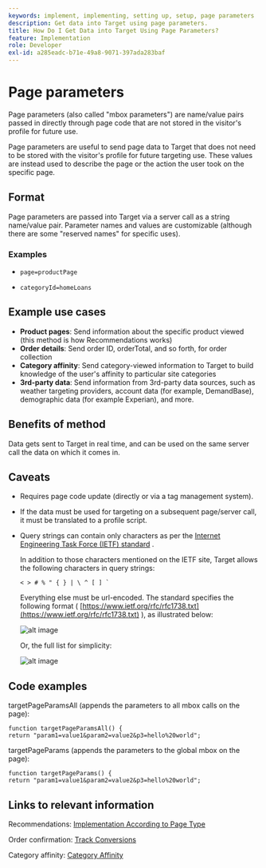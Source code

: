 ```yaml
---
keywords: implement, implementing, setting up, setup, page parameters
description: Get data into Target using page parameters.
title: How Do I Get Data into Target Using Page Parameters?
feature: Implementation
role: Developer
exl-id: a285eadc-b71e-49a8-9071-397ada283baf
---
```

# Page parameters

Page parameters (also called "mbox parameters") are name/value pairs passed in directly through page code that are not stored in the visitor's profile for future use.

Page parameters are useful to send page data to Target that does not need to be stored with the visitor's profile for future targeting use. These values are instead used to describe the page or the action the user took on the specific page.

## Format

Page parameters are passed into Target via a server call as a string name/value pair. Parameter names and values are customizable (although there are some "reserved names" for specific uses).

### Examples

* `page=productPage`

* `categoryId=homeLoans`

## Example use cases

* **Product pages**: Send information about the specific product viewed (this method is how Recommendations works)
* **Order details**: Send order ID, orderTotal, and so forth, for order collection
* **Category affinity**: Send category-viewed information to Target to build knowledge of the user's affinity to particular site categories
* **3rd-party data**: Send information from 3rd-party data sources, such as weather targeting providers, account data (for example, DemandBase), demographic data (for example Experian), and more.

## Benefits of method

Data gets sent to Target in real time, and can be used on the same server call the data on which it comes in.

## Caveats

* Requires page code update (directly or via a tag management system).
* If the data must be used for targeting on a subsequent page/server call, it must be translated to a profile script.
* Query strings can contain only characters as per the [Internet Engineering Task Force (IETF) standard](https://www.ietf.org/rfc/rfc3986.txt) .

  In addition to those characters mentioned on the IETF site, Target allows the following characters in query strings:

  ```< > # % " { } | \ ^ [ ] ` ```
  
  Everything else must be url-encoded. The standard specifies the following format ( [https://www.ietf.org/rfc/rfc1738.txt](https://www.ietf.org/rfc/rfc1738.txt) ), as illustrated below:

  ![alt image](assets/ietf1.png)

  Or, the full list for simplicity:

  ![alt image](assets/ietf2.png)

## Code examples

targetPageParamsAll (appends the parameters to all mbox calls on the page):

`function targetPageParamsAll() { return "param1=value1&param2=value2&p3=hello%20world";`

targetPageParams (appends the parameters to the global mbox on the page):

`function targetPageParams() { return "param1=value1&param2=value2&p3=hello%20world";`

## Links to relevant information

Recommendations: [Implementation According to Page Type](https://experienceleague.adobe.com/docs/target/using/recommendations/plan-implement.html)

Order confirmation: [Track Conversions](../../implement/client-side/atjs/how-to-deployatjs/implement-target-without-a-tag-manager.md#track-conversions)

Category affinity: [Category Affinity](https://experienceleague.adobe.com/docs/target/using/audiences/visitor-profiles/category-affinity.html)
